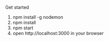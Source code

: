 Get started
1. npm install -g nodemon
2. npm install
3. npm start
4. open http://localhost:3000 in your browser